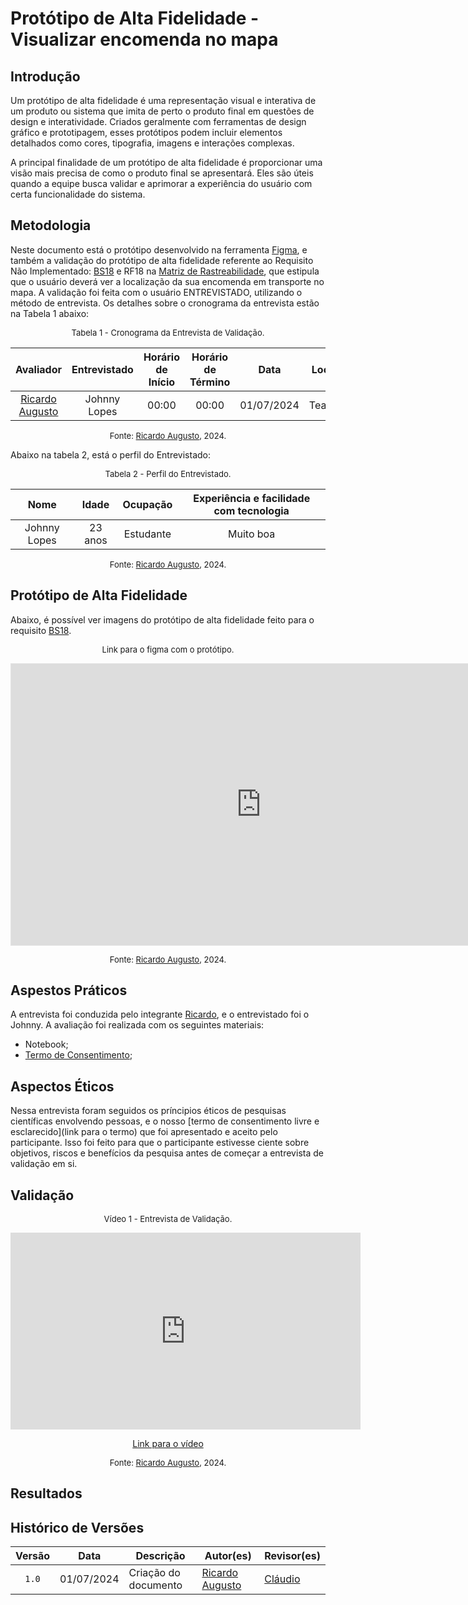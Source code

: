 # Protótipo de Alta Fidelidade - Visualizar encomenda no mapa

## Introdução

Um protótipo de alta fidelidade é uma representação visual e interativa de um produto ou sistema que imita de perto o produto final em questões de design e interatividade. Criados geralmente com ferramentas de design gráfico e prototipagem, esses protótipos podem incluir elementos detalhados como cores, tipografia, imagens e interações complexas.

A principal finalidade de um protótipo de alta fidelidade é proporcionar uma visão mais precisa de como o produto final se apresentará. Eles são úteis quando a equipe busca validar e aprimorar a experiência do usuário com certa funcionalidade do sistema.

## Metodologia

Neste documento está o protótipo desenvolvido na ferramenta [Figma](https://www.figma.com), e também a validação do protótipo de alta fidelidade referente ao  Requisito Não Implementado: [BS18](https://requisitos-de-software.github.io/2024.1-Correios/elicitacao/tecnicas/brainstorming/#antes-da-refatoração) e RF18 na [Matriz de Rastreabilidade](https://requisitos-de-software.github.io/2024.1-Correios/pos-rastreabilidade/matriz/#requisitos-funcionais), que estipula que o usuário deverá ver a localização da sua encomenda em transporte no mapa. A validação foi feita com o usuário ENTREVISTADO, utilizando o método de entrevista. Os detalhes sobre o cronograma da entrevista estão na Tabela 1 abaixo:

<font size="2"><p style="text-align: center">Tabela 1 - Cronograma da Entrevista de Validação.</p></font>

<center>

|Avaliador|Entrevistado| Horário de Início| Horário de Término| Data| Local|
|:---:|:----:|:----:|:----:|:----:|:-----:|
|[Ricardo Augusto][RicardoGH]| Johnny Lopes | 00:00|00:00| 01/07/2024| Teams|

</center>

<font size="2"><p style="text-align: center">Fonte: [Ricardo Augusto][RicardoGH], 2024.</p></font>

Abaixo na tabela 2, está o perfil do Entrevistado:

<font size="2"><p style="text-align: center">Tabela 2 - Perfil do Entrevistado.</p></font>

<center>

|Nome| Idade| Ocupação| Experiência e facilidade com tecnologia|
|:---:|:----:|:----:|:----:|
| Johnny Lopes | 23 anos | Estudante | Muito boa |

</center>

<font size="2"><p style="text-align: center">Fonte: [Ricardo Augusto][RicardoGH], 2024.</p></font>
 

## Protótipo de Alta Fidelidade

Abaixo, é possível ver imagens do protótipo de alta fidelidade feito para o requisito [BS18](https://requisitos-de-software.github.io/2024.1-Correios/elicitacao/tecnicas/brainstorming/#antes-da-refatoração).

<font size="2"><p style="text-align: center">Link para o figma com o protótipo.</p></font>

<center>

<iframe style="border: 1px solid rgba(0, 0, 0, 0.1);" width="800" height="450" src="https://www.figma.com/embed?embed_host=share&url=https%3A%2F%2Fwww.figma.com%2Fdesign%2FVnsUpPXWmPtbFsGCS8cypB%2FUntitled%3Fnode-id%3D0-1%26t%3Dj3KCfMHhNtOr95pw-1" allowfullscreen></iframe>

</center>

<font size="2"><p style="text-align: center">Fonte: [Ricardo Augusto][RicardoGH], 2024.</p></font>

## Aspestos Práticos

A entrevista foi conduzida pelo integrante [Ricardo][RicardoGH], e o entrevistado foi o Johnny. A avaliação foi realizada com os seguintes materiais:

- Notebook;
- [Termo de Consentimento](../assets/Termo_de_consentimento-imagem&voz.pdf);


## Aspectos Éticos

Nessa entrevista foram seguidos os príncipios éticos de pesquisas científicas envolvendo pessoas, e o nosso [termo de consentimento livre e esclarecido](link para o termo) que foi apresentado e aceito pelo participante. Isso foi feito para que o participante estivesse ciente sobre objetivos, riscos e benefícios da pesquisa antes de começar a entrevista de validação em si.


## Validação

<font size="2"><p style="text-align: center">Vídeo 1 - Entrevista de Validação.</p></font>

<center>


<iframe width="560" height="315" src="https://www.youtube.com/embed" title="Apresentação 7 Interação Humano Computador 2024.1 - Grupo 3" frameborder="0" allow="accelerometer; autoplay; clipboard-write; encrypted-media; gyroscope; picture-in-picture; web-share" referrerpolicy="strict-origin-when-cross-origin" allowfullscreen></iframe>


<p style="text-align: center">
    <a href="link"> Link para o vídeo </a>
</p>

</center>

<font size="2"><p style="text-align: center">Fonte: [Ricardo Augusto][RicardoGH], 2024.</p></font>


## Resultados


## Histórico de Versões

| Versão | Data | Descrição | Autor(es) | Revisor(es) |
| :----: | :--: | --------- | ----------- | ------ |
| `1.0`  | 01/07/2024 | Criação do documento | [Ricardo Augusto][RicardoGH] | [Cláudio][ClaudioGH] |

[ClaudioGH]: https://github.com/claudiohsc
[DaniloGH]: https://github.com/Danilo-Carvalho-Antunes
[EliasGH]: https://github.com/EliasOliver21
[GabrielBGH]: https://github.com/Bertolazi
[GabrielFGH]: https://github.com/MMcLovin
[PabloGH]: https://github.com/pabloheika
[RicardoGH]: https://www.github.com/avmricardo
